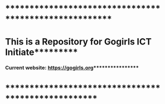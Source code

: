 # ******************************************************
# This is a Repository for Gogirls ICT Initiate*********
### Current website: https://gogirls.org****************
# ***************************************************